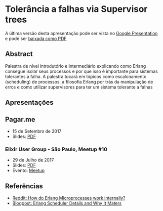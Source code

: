 # Tolerância a falhas via Supervisor trees
A última versão desta apresentação pode ser vista no [Google Presentation](https://docs.google.com/presentation/d/e/2PACX-1vT8eAiVAgK5_aHBduO-P2Cb1QbeaX4DyvHAsDbgfKOt0lDVBEl4Qm_KeCx7mNGn7PS16gMgZ-ffLkrO/pub?start=false&loop=false&delayms=60000) e pode ser [baixada como PDF](Version%201.0.pdf)

## Abstract
Palestra de nível introdutório e intermediário explicando como Erlang consegue isolar seus processos e por que isso é importante para sistemas tolerantes a falha. A palestra tocará em tópicos como escalonamento (scheduling) de processos, a filosofia Erlang por trás da manipulação de erros e como utilizar supervisores para ter um sistema tolerante a falhas 

## Apresentações
## Pagar.me
- 15 de Setembro de 2017
- Slides: [PDF](Version%201.0.pdf)

### Elixir User Group - São Paulo, Meetup #10
- 29 de Julho de 2017
- Slides: [PDF](Version%201.0.pdf)
- Evento: [Meetup](https://www.meetup.com/elug_sp/events/240970138/)

## Referências
- [Reddit: How do Erlang Microprocesses work internally?](https://www.reddit.com/r/erlang/comments/4sogzb/how_do_erlang_microprocesses_work_internally/)
- [Blogpost: Erlang Scheduler Details and Why It Maters](https://hamidreza-s.github.io/erlang/scheduling/real-time/preemptive/migration/2016/02/09/erlang-scheduler-details.html)
